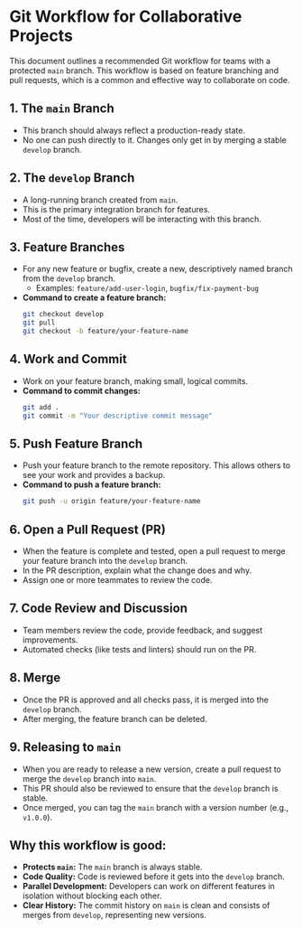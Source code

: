 # Git Workflow for Collaborative Projects

This document outlines a recommended Git workflow for teams with a protected `main` branch. This workflow is based on feature branching and pull requests, which is a common and effective way to collaborate on code.

## 1. The `main` Branch

*   This branch should always reflect a production-ready state.
*   No one can push directly to it. Changes only get in by merging a stable `develop` branch.

## 2. The `develop` Branch

*   A long-running branch created from `main`.
*   This is the primary integration branch for features.
*   Most of the time, developers will be interacting with this branch.

## 3. Feature Branches

*   For any new feature or bugfix, create a new, descriptively named branch from the `develop` branch.
    *   Examples: `feature/add-user-login`, `bugfix/fix-payment-bug`
*   **Command to create a feature branch:**
    ```bash
    git checkout develop
    git pull
    git checkout -b feature/your-feature-name
    ```

## 4. Work and Commit

*   Work on your feature branch, making small, logical commits.
*   **Command to commit changes:**
    ```bash
    git add .
    git commit -m "Your descriptive commit message"
    ```

## 5. Push Feature Branch

*   Push your feature branch to the remote repository. This allows others to see your work and provides a backup.
*   **Command to push a feature branch:**
    ```bash
    git push -u origin feature/your-feature-name
    ```

## 6. Open a Pull Request (PR)

*   When the feature is complete and tested, open a pull request to merge your feature branch into the `develop` branch.
*   In the PR description, explain what the change does and why.
*   Assign one or more teammates to review the code.

## 7. Code Review and Discussion

*   Team members review the code, provide feedback, and suggest improvements.
*   Automated checks (like tests and linters) should run on the PR.

## 8. Merge

*   Once the PR is approved and all checks pass, it is merged into the `develop` branch.
*   After merging, the feature branch can be deleted.

## 9. Releasing to `main`

*   When you are ready to release a new version, create a pull request to merge the `develop` branch into `main`.
*   This PR should also be reviewed to ensure that the `develop` branch is stable.
*   Once merged, you can tag the `main` branch with a version number (e.g., `v1.0.0`).

## Why this workflow is good:

*   **Protects `main`:** The `main` branch is always stable.
*   **Code Quality:** Code is reviewed before it gets into the `develop` branch.
*   **Parallel Development:** Developers can work on different features in isolation without blocking each other.
*   **Clear History:** The commit history on `main` is clean and consists of merges from `develop`, representing new versions.
